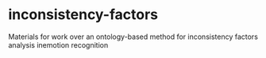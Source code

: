 # inconsistency-factors
Materials for work over an ontology-based method for inconsistency factors analysis inemotion recognition
